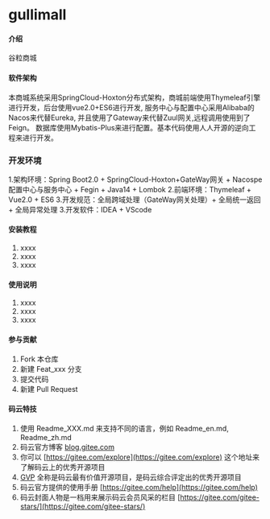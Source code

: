 # gullimall

#### 介绍
谷粒商城

#### 软件架构
本商城系统采用SpringCloud-Hoxton分布式架构，商城前端使用Thymeleaf引擎进行开发，后台使用vue2.0+ES6进行开发,
服务中心与配置中心采用Alibaba的Nacos来代替Eureka, 并且使用了Gateway来代替Zuul网关,远程调用使用到了Feign。
数据库使用Mybatis-Plus来进行配置。基本代码使用人人开源的逆向工程来进行开发。

### 开发环境
1.架构环境：Spring Boot2.0 + SpringCloud-Hoxton+GateWay网关 + Nacospe配置中心与服务中心 +
           Fegin + Java14 + Lombok
2.前端环境：Thymeleaf + Vue2.0 + ES6
3.开发规范：全局跨域处理（GateWay网关处理）+ 全局统一返回 + 全局异常处理
3.开发软件：IDEA + VScode

#### 安装教程

1.  xxxx
2.  xxxx
3.  xxxx

#### 使用说明

1.  xxxx
2.  xxxx
3.  xxxx

#### 参与贡献

1.  Fork 本仓库
2.  新建 Feat_xxx 分支
3.  提交代码
4.  新建 Pull Request


#### 码云特技

1.  使用 Readme\_XXX.md 来支持不同的语言，例如 Readme\_en.md, Readme\_zh.md
2.  码云官方博客 [blog.gitee.com](https://blog.gitee.com)
3.  你可以 [https://gitee.com/explore](https://gitee.com/explore) 这个地址来了解码云上的优秀开源项目
4.  [GVP](https://gitee.com/gvp) 全称是码云最有价值开源项目，是码云综合评定出的优秀开源项目
5.  码云官方提供的使用手册 [https://gitee.com/help](https://gitee.com/help)
6.  码云封面人物是一档用来展示码云会员风采的栏目 [https://gitee.com/gitee-stars/](https://gitee.com/gitee-stars/)
